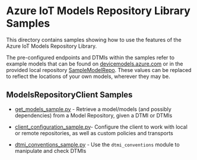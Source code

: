 # Azure IoT Models Repository Library Samples

This directory contains samples showing how to use the features of the Azure IoT Models Repository Library.

The pre-configured endpoints and DTMIs within the samples refer to example models that can be found on [devicemodels.azure.com](https://devicemodels.azure.com/) or in the provided local repository [SampleModelRepo](https://github.com/Azure/azure-sdk-for-python/tree/main/sdk/modelsrepository/azure-iot-modelsrepository/samples/SampleModelRepo/). These values can be replaced to reflect the locations of your own models, wherever they may be.

## ModelsRepositoryClient Samples
* [get_models_sample.py](https://github.com/Azure/azure-sdk-for-python/tree/main/sdk/modelsrepository/azure-iot-modelsrepository/samples/get_models_sample.py) - Retrieve a model/models (and possibly dependencies) from a Model Repository, given a DTMI or DTMIs

* [client_configuration_sample.py](https://github.com/Azure/azure-sdk-for-python/tree/main/sdk/modelsrepository/azure-iot-modelsrepository/samples/client_configuration_sample.py)- Configure the client to work with local or remote repositories, as well as custom policies and transports

* [dtmi_conventions_sample.py](https://github.com/Azure/azure-sdk-for-python/tree/main/sdk/modelsrepository/azure-iot-modelsrepository/samples/dtmi_conventions_sample.py) - Use the `dtmi_conventions` module to manipulate and check DTMIs
